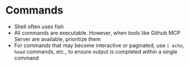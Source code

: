 # Commands

- Shell often uses fish
- All commands are executable. However, when tools like Github MCP Server are available, prioritize them
- For commands that may become interactive or paginated, use `| echo`, `head` commands, etc., to ensure output is completed within a single command